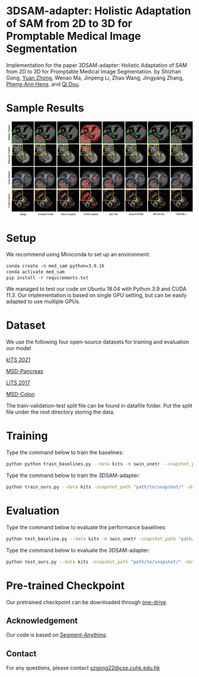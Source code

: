 # 3DSAM-adapter: Holistic Adaptation of SAM from 2D to 3D for Promptable Medical Image Segmentation

Implementation for the paper 3DSAM-adapter: Holistic Adaptation of SAM from 2D to 3D for Promptable Medical Image Segmentation.
by Shizhan Gong, [Yuan Zhong](https://yzrealm.com/), Wenao Ma, Jinpeng Li, Zhao Wang, Jingyang Zhang, [Pheng-Ann Heng](https://www.cse.cuhk.edu.hk/~pheng/), and [Qi Dou](https://www.cse.cuhk.edu.hk/~qdou/index.html).

# Sample Results
![Alt text](asset/result.png?raw=true "Title")

# Setup
We recommend using Miniconda to set up an environment:
```
conda create -n med_sam python=3.9.16
conda activate med_sam
pip install -r requirements.txt
```
We managed to test our code on Ubuntu 18.04 with Python 3.9 and CUDA 11.3. Our implementation is based on single GPU setting, but can be easily adapted to use multiple GPUs.

# Dataset
We use the following four open-source datasets for training and evaluation our model

[kITS 2021](https://kits-challenge.org/kits21/)

[MSD-Pancreas](http://medicaldecathlon.com/)

[LiTS 2017](https://competitions.codalab.org/competitions/17094)

[MSD-Colon](http://medicaldecathlon.com/)

The train-validation-test split file can be found in datafile folder. Put the split file under the root directory storing the data.

# Training
Type the command below to train the baselines:
```sh
python python train_baselines.py --data kits -m swin_unetr --snapshot_path "path/to/snapshot/" --data_prefix "path/to/data folder/"  --rand_crop_size 128 
```

Type the command below to train the 3DSAM-adapter:
```sh
python train_ours.py --data kits -snapshot_path "path/to/snapshot/" -data_prefix "path/to/data folder/"  -rand_crop_size 256
```

# Evaluation
Type the command below to evaluate the performance baselines:
```sh
python test_baseline.py --data kits -m swin_unetr -snapshot_path "path/to/snapshot/" -data_prefix "path/to/data folder/"  -rand_crop_size 128 
```

Type the command below to evaluate the 3DSAM-adapter:
```sh
python test_ours.py --data kits -snapshot_path "path/to/snapshot/" -data_prefix "path/to/data folder/"  -rand_crop_size 256
```

# Pre-trained Checkpoint

Our pretrained checkpoint can be downloaded through [one-drive](placeholder).


## Acknowledgement
Our code is based on [Segment-Anything](https://github.com/facebookresearch/segment-anything).

## Contact
For any questions, please contact <a href="mailto:szgong22@cse.cuhk.edu.hk">szgong22@cse.cuhk.edu.hk</a>
